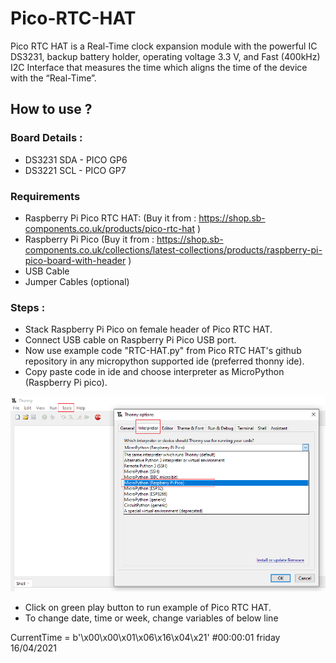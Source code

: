 # Pico-RTC-HAT
Pico RTC HAT is a Real-Time clock expansion module with the powerful IC DS3231, backup battery holder, operating voltage 3.3 V, and Fast (400kHz) I2C Interface that measures the time which aligns the time of the device with the “Real-Time”.


## How to use ?

### Board Details :

* DS3231 SDA - PICO GP6
* DS3221 SCL - PICO GP7


### Requirements

* Raspberry Pi Pico RTC HAT: (Buy it from : https://shop.sb-components.co.uk/products/pico-rtc-hat  )
* Raspberry Pi Pico (Buy it from : https://shop.sb-components.co.uk/collections/latest-collections/products/raspberry-pi-pico-board-with-header )
* USB Cable
* Jumper Cables (optional)

### Steps :

* Stack Raspberry Pi Pico on female header of Pico RTC HAT.
* Connect USB cable on Raspberry Pi Pico USB port.
* Now use example code "RTC-HAT.py" from Pico RTC HAT's github repository in any micropython supported ide (preferred thonny ide).
* Copy paste code in ide and choose interpreter as MicroPython (Raspberry Pi pico).

<img src="https://github.com/sbcshop/Raspberry-Pi-Pico-RFID-Expansion/blob/main/images/thonny-interpreter.PNG" />

* Click on green play button to run example of Pico RTC HAT.
* To change date, time or week, change variables of below line

CurrentTime = b'\x00\x00\x01\x06\x16\x04\x21' #00:00:01 friday 16/04/2021 
